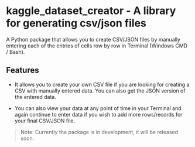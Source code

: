 # kaggle_dataset_creator - A library for generating csv/json files 

A Python package that allows you to create CSV/JSON files by manually entering each
of the entries of cells row by row in Terminal (Windows CMD / Bash).

## Features

+ It allows you to create your own CSV file if you are looking for creating a CSV with manually entered data. You can also get the JSON version of the entered data.

+ You can also view your data at any point of time in your Terminal and again continue 
to enter data if you wish to add more rows/records for your final CSV/JSON file.

> Note: Currently the package is in development, it will be released soon.

